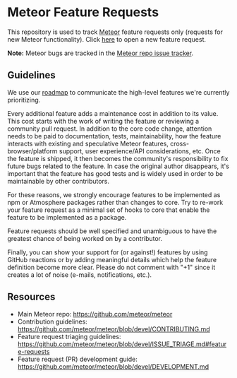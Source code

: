 # Meteor Feature Requests

This repository is used to track [Meteor](https://github.com/meteor/meteor) feature requests only (requests for new Meteor functionality). Click [here](https://github.com/meteor/meteor-feature-requests/issues/new) to open a new feature request.

**Note:** Meteor bugs are tracked in the [Meteor repo issue tracker](https://github.com/meteor/meteor/issues).

## Guidelines

We use our [roadmap](https://github.com/meteor/meteor/blob/devel/Roadmap.md) to communicate the high-level features we're currently prioritizing.

Every additional feature adds a maintenance cost in addition to its value. This cost starts with the work of writing the feature or reviewing a community pull request. In addition to the core code change, attention needs to be paid to documentation, tests, maintainability, how the feature interacts with existing and speculative Meteor features, cross-browser/platform support, user experience/API considerations, etc. Once the feature is shipped, it then becomes the community's responsibility to fix future bugs related to the feature. In case the original author disappears, it's important that the feature has good tests and is widely used in order to be maintainable by other contributors.

For these reasons, we strongly encourage features to be implemented as npm or Atmosphere packages rather than changes to core. Try to re-work your feature request as a minimal set of hooks to core that enable the feature to be implemented as a package.

Feature requests should be well specified and unambiguous to have the greatest chance of being worked on by a contributor.

Finally, you can show your support for (or against!) features by using GitHub reactions or by adding meaningful details which help the feature definition become more clear. Please do not comment with "+1" since it creates a lot of noise (e-mails, notifications, etc.).

## Resources

- Main Meteor repo: https://github.com/meteor/meteor
- Contribution guidelines: https://github.com/meteor/meteor/blob/devel/CONTRIBUTING.md
- Feature request triaging guidelines: https://github.com/meteor/meteor/blob/devel/ISSUE_TRIAGE.md#feature-requests
- Feature request (PR) development guide: https://github.com/meteor/meteor/blob/devel/DEVELOPMENT.md
